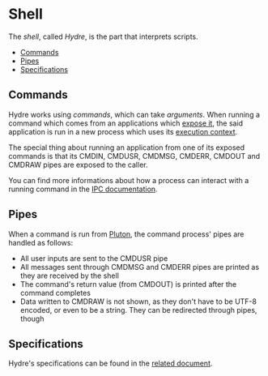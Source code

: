 # Shell

The _shell_, called _Hydre_, is the part that interprets scripts.

- [Commands](#commands)
- [Pipes](#pipes)
- [Specifications](#specifications)

## Commands

Hydre works using _commands_, which can take _arguments_.
When running a command which comes from an applications which [expose it](../concepts/applications.md#commands), the said application is run in a new process which uses its [execution context](../specs/applications/context.md#execution-context).

The special thing about running an application from one of its exposed commands is that its CMDIN, CMDUSR, CMDMSG, CMDERR, CMDOUT and CMDRAW pipes are exposed to the caller.

You can find more informations about how a process can interact with a running command in the [IPC documentation](../specs/kernel/ipc.md#interactive-usage).

## Pipes

When a command is run from [Pluton](../applications/Pluton.md), the command process' pipes are handled as follows:

- All user inputs are sent to the CMDUSR pipe
- All messages sent through CMDMSG and CMDERR pipes are printed as they are received by the shell
- The command's return value (from CMDOUT) is printed after the command completes
- Data written to CMDRAW is not shown, as they don't have to be UTF-8 encoded, or even to be a string. They can be redirected through pipes, though

## Specifications

Hydre's specifications can be found in the [related document](../specs/shell.md).
